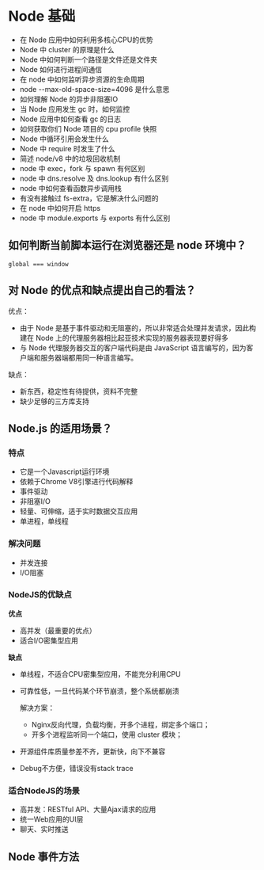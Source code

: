 # Node 基础

* 在 Node 应用中如何利用多核心CPU的优势
* Node 中 cluster 的原理是什么
* Node 中如何判断一个路径是文件还是文件夹
* Node 如何进行进程间通信
* 在 node 中如何监听异步资源的生命周期
* node --max-old-space-size=4096 是什么意思
* 如何理解 Node 的异步非阻塞IO
* 当 Node 应用发生 gc 时，如何监控
* Node 应用中如何查看 gc 的日志
* 如何获取你们 Node 项目的 cpu profile 快照
* Node 中循环引用会发生什么
* Node 中 require 时发生了什么
* 简述 node/v8 中的垃圾回收机制
* node 中 exec，fork 与 spawn 有何区别
* node 中 dns.resolve 及 dns.lookup 有什么区别
* node 中如何查看函数异步调用栈
* 有没有接触过 fs-extra，它是解决什么问题的
* 在 node 中如何开启 https
* node 中 module.exports 与 exports 有什么区别

## 如何判断当前脚本运行在浏览器还是 node 环境中？

`global === window`

## 对 Node 的优点和缺点提出自己的看法？

优点：

* 由于 Node 是基于事件驱动和无阻塞的，所以非常适合处理并发请求，因此构建在 Node 上的代理服务器相比起亚技术实现的服务器表现要好得多
* 与 Node 代理服务器交互的客户端代码是由 JavaScript 语言编写的，因为客户端和服务器端都用同一种语言编写。

缺点：

* 新东西，稳定性有待提供，资料不完整
* 缺少足够的三方库支持

## Node.js 的适用场景？

### 特点

* 它是一个Javascript运行环境
* 依赖于Chrome V8引擎进行代码解释
* 事件驱动
* 非阻塞I/O
* 轻量、可伸缩，适于实时数据交互应用
* 单进程，单线程

### 解决问题

* 并发连接
* I/O阻塞

### NodeJS的优缺点

**优点**

* 高并发（最重要的优点）
* 适合I/O密集型应用

**缺点**

* 单线程，不适合CPU密集型应用，不能充分利用CPU
* 可靠性低，一旦代码某个环节崩溃，整个系统都崩溃

  解决方案：

  * Nginx反向代理，负载均衡，开多个进程，绑定多个端口；
  * 开多个进程监听同一个端口，使用 cluster 模块；

* 开源组件库质量参差不齐，更新快，向下不兼容
* Debug不方便，错误没有stack trace

### 适合NodeJS的场景

* 高并发：RESTful API、大量Ajax请求的应用
* 统一Web应用的UI层
* 聊天、实时推送

## Node 事件方法





